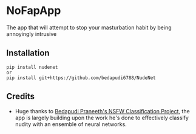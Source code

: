 # NoFapApp
The app that will attempt to stop your masturbation habit by being annoyingly intrusive

## Installation
```
pip install nudenet
or
pip install git+https://github.com/bedapudi6788/NudeNet
```

## Credits
- Huge thanks to [Bedapudi Praneeth's NSFW Classification Project](https://github.com/bedapudi6788/NudeNet), the app is largely building upon the work he's done to effectively classify nudity with an ensemble of neural networks.